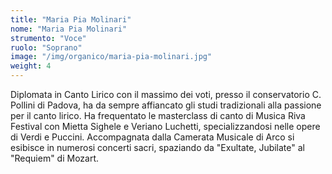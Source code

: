```yaml
---
title: "Maria Pia Molinari"
nome: "Maria Pia Molinari"
strumento: "Voce"
ruolo: "Soprano"
image: "/img/organico/maria-pia-molinari.jpg"
weight: 4
---
```


Diplomata in Canto Lirico con il massimo dei voti, presso il conservatorio C. Pollini di Padova, ha da sempre affiancato gli studi tradizionali alla passione per il canto lirico. Ha frequentato le masterclass di canto di Musica Riva Festival con Mietta Sighele e Veriano Luchetti, specializzandosi nelle opere di Verdi e Puccini. Accompagnata dalla Camerata Musicale di Arco si esibisce in numerosi concerti sacri, spaziando da "Exultate, Jubilate" al "Requiem" di Mozart.
